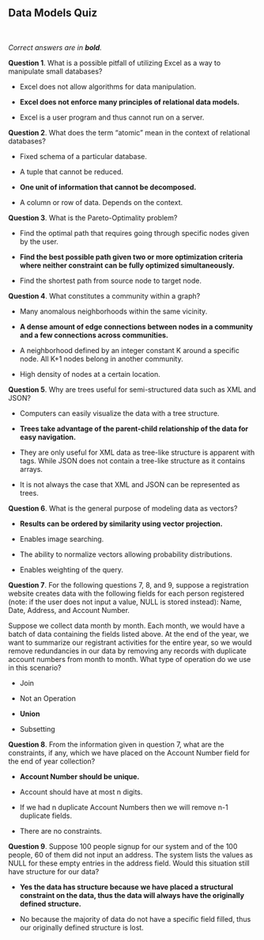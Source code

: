 ## Data Models Quiz
<br>

_Correct answers are in **bold**._
<br>


**Question 1**. What is a possible pitfall of utilizing Excel as a way to manipulate small databases?

* Excel does not allow algorithms for data manipulation.

* **Excel does not enforce many principles of relational data models.**

* Excel is a user program and thus cannot run on a server.


**Question 2**. What does the term “atomic” mean in the context of relational databases?

* Fixed schema of a particular database.

* A tuple that cannot be reduced.

* **One unit of information that cannot be decomposed.**

* A column or row of data. Depends on the context.


**Question 3**. What is the Pareto-Optimality problem?

* Find the optimal path that requires going through specific nodes given by the user.

* **Find the best possible path given two or more optimization criteria where neither constraint can be fully optimized simultaneously.**

* Find the shortest path from source node to target node.


**Question 4**. What constitutes a community within a graph?

* Many anomalous neighborhoods within the same vicinity.

* **A dense amount of edge connections between nodes in a community and a few connections across communities.**

* A neighborhood defined by an integer constant K around a specific node. All K+1 nodes belong in another community.

* High density of nodes at a certain location.


**Question 5**. Why are trees useful for semi-structured data such as XML and JSON?

* Computers can easily visualize the data with a tree structure.

* **Trees take advantage of the parent-child relationship of the data for easy navigation.**

* They are only useful for XML data as tree-like structure is apparent with tags. While JSON does not contain a tree-like structure as it contains arrays.

* It is not always the case that XML and JSON can be represented as trees.


**Question 6**. What is the general purpose of modeling data as vectors?

* **Results can be ordered by similarity using vector projection.**

* Enables image searching.

* The ability to normalize vectors allowing probability distributions.

* Enables weighting of the query.


**Question 7**. For the following questions 7, 8, and 9, suppose a registration website creates data with the following fields for each person registered (note: if the user does not input a value, NULL is stored instead): Name, Date, Address, and Account Number.

Suppose we collect data month by month. Each month, we would have a batch of data containing the fields listed above. At the end of the year, we want to summarize our registrant activities for the entire year, so we would remove redundancies in our data by removing any records with duplicate account numbers from month to month. What type of operation do we use in this scenario?

* Join

* Not an Operation

* **Union**

* Subsetting


**Question 8**. From the information given in question 7, what are the constraints, if any, which we have placed on the Account Number field for the end of year collection?

* **Account Number should be unique.**

* Account should have at most n digits.

* If we had n duplicate Account Numbers then we will remove n-1 duplicate fields.

* There are no constraints.


**Question 9**. Suppose 100 people signup for our system and of the 100 people, 60 of them did not input an address. The system lists the values as NULL for these empty entries in the address field. Would this situation still have structure for our data?

* **Yes the data has structure because we have placed a structural constraint on the data, thus the data will always have the originally defined structure.**

* No because the majority of data do not have a specific field filled, thus our originally defined structure is lost.
